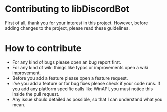 # Contributing to libDiscordBot

First of all, thank you for your interest in this project. However, before adding changes to the project, please read these guidelines.

# How to contribute

- For any kind of bugs please open an bug report first.
- For any kind of wiki things like typos or improvements open a wiki improvement.
- Before you add a feature please open a feature request.
- I've you add a feature or for bug fixes please check if your code runs. If you add any platform specific calls like WinAPI, you must notice this inside the pull request.
- Any issue should detailed as possible, so that I can understand what you mean.
